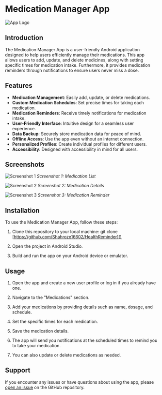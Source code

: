 # Medication Manager App

![App Logo](app_logo.png)

## Introduction

The Medication Manager App is a user-friendly Android application designed to help users efficiently manage their medications. This app allows users to add, update, and delete medicines, along with setting specific times for medication intake. Furthermore, it provides medication reminders through notifications to ensure users never miss a dose.

## Features

- **Medication Management**: Easily add, update, or delete medications.
- **Custom Medication Schedules**: Set precise times for taking each medication.
- **Medication Reminders**: Receive timely notifications for medication intake.
- **User-Friendly Interface**: Intuitive design for a seamless user experience.
- **Data Backup**: Securely store medication data for peace of mind.
- **Offline Access**: Use the app even without an internet connection.
- **Personalized Profiles**: Create individual profiles for different users.
- **Accessibility**: Designed with accessibility in mind for all users.

## Screenshots

![Screenshot 1](screenshots/screenshot1.png)
*Screenshot 1: Medication List*

![Screenshot 2](screenshots/screenshot2.png)
*Screenshot 2: Medication Details*

![Screenshot 3](screenshots/screenshot3.png)
*Screenshot 3: Medication Reminder*

## Installation

To use the Medication Manager App, follow these steps:

1. Clone this repository to your local machine: git clone [https://github.com/Shahroze16602/HealthReminder]()

2. Open the project in Android Studio.

3. Build and run the app on your Android device or emulator.

## Usage

1. Open the app and create a new user profile or log in if you already have one.

2. Navigate to the "Medications" section.

3. Add your medications by providing details such as name, dosage, and schedule.

4. Set the specific times for each medication.

5. Save the medication details.

6. The app will send you notifications at the scheduled times to remind you to take your medication.

7. You can also update or delete medications as needed.

## Support

If you encounter any issues or have questions about using the app, please [open an issue](https://github.com/Shahroze16602/HealthReminder/issues) on the GitHub repository.
